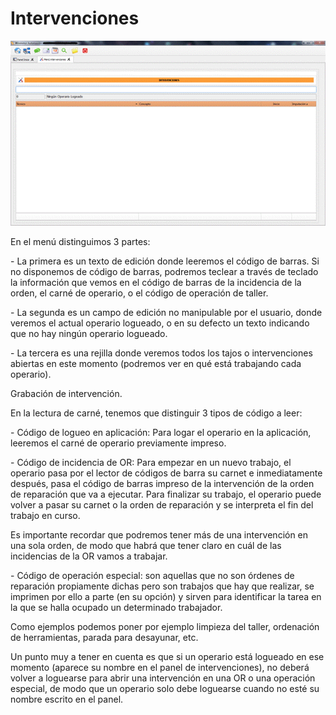 # Intervenciones

![](<../../../.gitbook/assets/image (12) (1).png>)

En el menú distinguimos 3 partes:

\- La primera es un texto de edición donde leeremos el código de barras. Si no disponemos de código de barras, podremos teclear a través de teclado la información que vemos en el código de barras de la incidencia de la orden, el carné de operario, o el código de operación de taller.

\- La segunda es un campo de edición no manipulable por el usuario, donde veremos el actual operario logueado, o en su defecto un texto indicando que no hay ningún operario logueado.

\- La tercera es una rejilla donde veremos todos los tajos o intervenciones abiertas en este momento (podremos ver en qué está trabajando cada operario).

Grabación de intervención.

En la lectura de carné, tenemos que distinguir 3 tipos de código a leer:

\- Código de logueo en aplicación: Para logar el operario en la aplicación, leeremos el carné de operario previamente impreso.

\- Código de incidencia de OR: Para empezar en un nuevo trabajo, el operario pasa por el lector de códigos de barra su carnet e inmediatamente después, pasa el código de barras impreso de la intervención de la orden de reparación que va a ejecutar. Para finalizar su trabajo, el operario puede volver a pasar su carnet o la orden de reparación y se interpreta el fin del trabajo en curso.

Es importante recordar que podremos tener más de una intervención en una sola orden, de modo que habrá que tener claro en cuál de las incidencias de la OR vamos a trabajar.

\- Código de operación especial: son aquellas que no son órdenes de reparación propiamente dichas pero son trabajos que hay que realizar, se imprimen por ello a parte (en su opción) y sirven para identificar la tarea en la que se halla ocupado un determinado trabajador.

Como ejemplos podemos poner por ejemplo limpieza del taller, ordenación de herramientas, parada para desayunar, etc.

Un punto muy a tener en cuenta es que si un operario está logueado en ese momento (aparece su nombre en el panel de intervenciones), no deberá volver a loguearse para abrir una intervención en una OR o una operación especial, de modo que un operario solo debe loguearse cuando no esté su nombre escrito en el panel.
